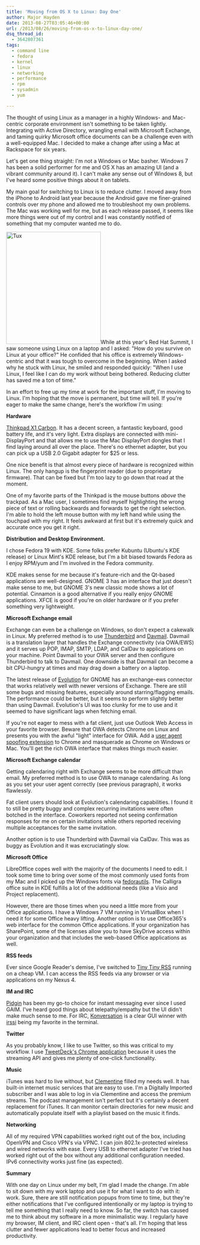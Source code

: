 ```yaml
---
title: 'Moving from OS X to Linux: Day One'
author: Major Hayden
date: 2013-08-27T03:05:46+00:00
url: /2013/08/26/moving-from-os-x-to-linux-day-one/
dsq_thread_id:
  - 3642807361
tags:
  - command line
  - fedora
  - kernel
  - linux
  - networking
  - performance
  - rpm
  - sysadmin
  - yum

---
```

The thought of using Linux as a manager in a highly Windows- and Mac-centric corporate environment isn't something to be taken lightly. Integrating with Active Directory, wrangling email with Microsoft Exchange, and taming quirky Microsoft office documents can be a challenge even with a well-equipped Mac. I decided to make a change after using a Mac at Rackspace for six years.

Let's get one thing straight: I'm not a Windows or Mac basher. Windows 7 has been a solid performer for me and OS X has an amazing UI (and a vibrant community around it). I can't make any sense out of Windows 8, but I've heard some positive things about it on tablets.

My main goal for switching to Linux is to reduce clutter. I moved away from the iPhone to Android last year because the Android gave me finer-grained controls over my phone and allowed me to troubleshoot my own problems. The Mac was working well for me, but as each release passed, it seems like more things were out of my control and I was constantly notified of something that my computer wanted me to do.

[<img src="http://major.io/wp-content/uploads/2013/08/Tux-253x300.png" alt="Tux" width="253" height="300" class="alignright size-medium wp-image-4556" srcset="/wp-content/uploads/2013/08/Tux-253x300.png 253w, /wp-content/uploads/2013/08/Tux.png 265w" sizes="(max-width: 253px) 100vw, 253px" />][1]While at this year's Red Hat Summit, I saw someone using Linux on a laptop and I asked: "How do you survive on Linux at your office?" He confided that his office is extremely Windows-centric and that it was tough to overcome in the beginning. When I asked why he stuck with Linux, he smiled and responded quickly: "When I use Linux, I feel like I can do my work without being bothered. Reducing clutter has saved me a ton of time."

In an effort to free up my time at work for the important stuff, I'm moving to Linux. I'm hoping that the move is permanent, but time will tell. If you're eager to make the same change, here's the workflow I'm using:

**Hardware**

[Thinkpad X1 Carbon][2]. It has a decent screen, a fantastic keyboard, good battery life, and it's very light. Extra displays are connected with mini-DisplayPort and that allows me to use the Mac DisplayPort dongles that I find laying around all over the place. There's no ethernet adapter, but you can pick up a USB 2.0 Gigabit adapter for $25 or less.

One nice benefit is that almost every piece of hardware is recognized within Linux. The only hangup is the fingerprint reader (due to proprietary firmware). That can be fixed but I'm too lazy to go down that road at the moment.

One of my favorite parts of the Thinkpad is the mouse buttons _above_ the trackpad. As a Mac user, I sometimes find myself highlighting the wrong piece of text or rolling backwards and forwards to get the right selection. I'm able to hold the left mouse button with my left hand while using the touchpad with my right. It feels awkward at first but it's extremely quick and accurate once you get it right.

**Distribution and Desktop Environment.**

I chose Fedora 19 with KDE. Some folks prefer Kubuntu (Ubuntu's KDE release) or Linux Mint's KDE release, but I'm a bit biased towards Fedora as I enjoy RPM/yum and I'm involved in the Fedora community.

KDE makes sense for me because it's feature-rich and the Qt-based applications are well-designed. GNOME 3 has an interface that just doesn't make sense to me, but GNOME 3's new classic mode shows a lot of potential. Cinnamon is a good alternative if you really enjoy GNOME applications. XFCE is good if you're on older hardware or if you prefer something very lightweight.

**Microsoft Exchange email**

Exchange can even be a challenge on Windows, so don't expect a cakewalk in Linux. My preferred method is to use [Thunderbird][3] and [Davmail][4]. Davmail is a translation layer that handles the Exchange connectivity (via OWA/EWS) and it serves up POP, IMAP, SMTP, LDAP, and CalDav to applications on your machine. Point Davmail to your OWA server and then configure Thunderbird to talk to Davmail. One downside is that Davmail can become a bit CPU-hungry at times and may drag down a battery on a laptop.

The latest release of [Evolution][5] for GNOME has an exchange-ews connector that works relatively well with newer versions of Exchange. There are still some bugs and missing features, especially around starring/flagging emails. The performance could be better, but it seems to perform slightly better than using Davmail. Evolution's UI was too clunky for me to use and it seemed to have significant lags when fetching email.

If you're not eager to mess with a fat client, just use Outlook Web Access in your favorite browser. Beware that OWA detects Chrome on Linux and presents you with the awful "light" interface for OWA. Add a [user agent spoofing extension][6] to Chrome and masquerade as Chrome on Windows or Mac. You'll get the rich OWA interface that makes things much easier.

**Microsoft Exchange calendar**

Getting calendaring right with Exchange seems to be more difficult than email. My preferred method is to use OWA to manage calendaring. As long as you set your user agent correctly (see previous paragraph), it works flawlessly.

Fat client users should look at Evolution's calendaring capabilities. I found it to still be pretty buggy and complex recurring invitations were often botched in the interface. Coworkers reported not seeing confirmation responses for me on certain invitations while others reported receiving multiple acceptances for the same invitation.

Another option is to use Thunderbird with Davmail via CalDav. This was as buggy as Evolution and it was excruciatingly slow.

**Microsoft Office**

LibreOffice copes well with the majority of the documents I need to edit. I took some time to bring over some of the most commonly used fonts from my Mac and I picked up the Windows fonts via [fedorautils][7]. The Calligra office suite in KDE fulfills a lot of the additional needs (like a Visio and Project replacement).

However, there are those times when you need a little more from your Office applications. I have a Windows 7 VM running in VirtualBox when I need it for some Office heavy lifting. Another option is to use Office365's web interface for the common Office applications. If your organization has SharePoint, some of the licenses allow you to have SkyDrive access within your organization and that includes the web-based Office applications as well.

**RSS feeds**

Ever since Google Reader's demise, I've switched to [Tiny Tiny RSS][8] running on a cheap VM. I can access the RSS feeds via any browser or via applications on my Nexus 4.

**IM and IRC**

[Pidgin][9] has been my go-to choice for instant messaging ever since I used GAIM. I've heard good things about telepathy/empathy but the UI didn't make much sense to me. For IRC, [Konversation][10] is a clear GUI winner with [irssi][11] being my favorite in the terminal.

**Twitter**

As you probably know, I like to use Twitter, so this was critical to my workflow. I use [TweetDeck's Chrome application][12] because it uses the streaming API and gives me plenty of one-click functionality.

**Music**

iTunes was hard to live without, but [Clementine][13] filled my needs well. It has built-in internet music services that are easy to use. I'm a Digitally Imported subscriber and I was able to log in via Clementine and access the premium streams. The podcast management isn't perfect but it's certainly a decent replacement for iTunes. It can monitor certain directories for new music and automatically populate itself with a playlist based on the music it finds.

**Networking**

All of my required VPN capabilities worked right out of the box, including OpenVPN and Cisco VPN's via VPNC. I can join 802.1x-protected wireless and wired networks with ease. Every USB to ethernet adapter I've tried has worked right out of the box without any additional configuration needed. IPv6 connectivity works just fine (as expected).

**Summary**

With one day on Linux under my belt, I'm glad I made the change. I'm able to sit down with my work laptop and use it for what I want to do with it: work. Sure, there are still notification popups from time to time, but they're either notifications that I've configured intentionally or my laptop is trying to tell me something that I really need to know. So far, the switch has caused me to think about my software in a more minimalistic way. I regularly have my browser, IM client, and IRC client open - that's all. I'm hoping that less clutter and fewer applications lead to better focus and increased productivity.

 [1]: http://major.io/wp-content/uploads/2013/08/Tux.png
 [2]: http://shop.lenovo.com/us/en/laptops/thinkpad/x-series/x1-carbon/
 [3]: http://www.mozilla.org/en-US/thunderbird/
 [4]: http://davmail.sourceforge.net/download.html
 [5]: https://projects.gnome.org/evolution/
 [6]: https://chrome.google.com/webstore/detail/user-agent-switcher-for-c/djflhoibgkdhkhhcedjiklpkjnoahfmg
 [7]: http://satya164.github.io/fedorautils/
 [8]: http://tt-rss.org/redmine/projects/tt-rss/wiki
 [9]: http://www.pidgin.im/
 [10]: http://konversation.kde.org/
 [11]: http://www.irssi.org/
 [12]: https://chrome.google.com/webstore/detail/tweetdeck/hbdpomandigafcibbmofojjchbcdagbl?hl=en-US
 [13]: http://www.clementine-player.org/
